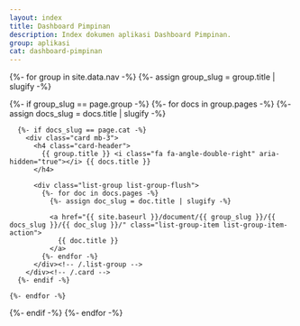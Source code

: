 ```yaml
---
layout: index
title: Dashboard Pimpinan
description: Index dokumen aplikasi Dashboard Pimpinan.
group: aplikasi
cat: dashboard-pimpinan
---
```


{%- for group in site.data.nav -%}
  {%- assign group_slug = group.title | slugify -%}

  {%- if group_slug == page.group -%}
    {%- for docs in group.pages -%}
      {%- assign docs_slug = docs.title | slugify -%}

      {%- if docs_slug == page.cat -%}
        <div class="card mb-3">
          <h4 class="card-header">
            {{ group.title }} <i class="fa fa-angle-double-right" aria-hidden="true"></i> {{ docs.title }}
          </h4>

          <div class="list-group list-group-flush">
            {%- for doc in docs.pages -%}
              {%- assign doc_slug = doc.title | slugify -%}

              <a href="{{ site.baseurl }}/document/{{ group_slug }}/{{ docs_slug }}/{{ doc_slug }}/" class="list-group-item list-group-item-action">
                {{ doc.title }}
              </a>
            {%- endfor -%}
          </div><!-- /.list-group -->
        </div><!-- /.card -->
      {%- endif -%}

    {%- endfor -%}
  {%- endif -%}
{%- endfor -%}
